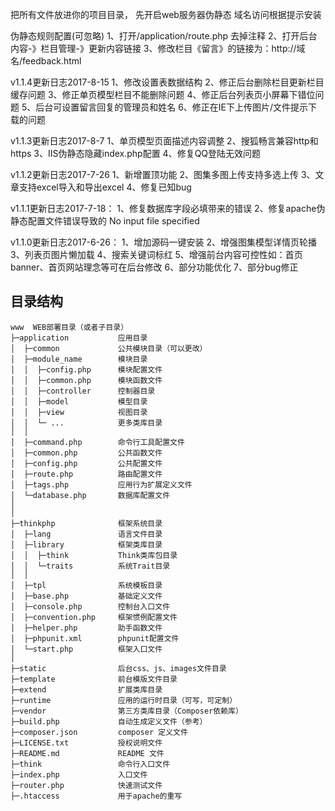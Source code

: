 把所有文件放进你的项目目录，
先开启web服务器伪静态
域名访问根据提示安装

伪静态规则配置(可忽略)
1、打开/application/route.php 去掉注释
2、打开后台 内容-》栏目管理-》更新内容链接
3、修改栏目《留言》的链接为：http://域名/feedback.html

v1.1.4更新日志2017-8-15
1、修改设置表数据结构
2、修正后台删除栏目更新栏目缓存问题
3、修正单页模型栏目不能删除问题
4、修正后台列表页小屏幕下错位问题
5、后台可设置留言回复的管理员和姓名
6、修正在IE下上传图片/文件提示下载的问题

v1.1.3更新日志2017-8-7
1、单页模型页面描述内容调整
2、搜狐畅言兼容http和https
3、IIS伪静态隐藏index.php配置
4、修复QQ登陆无效问题


v1.1.2更新日志2017-7-26
1、新增置顶功能 
2、图集多图上传支持多选上传
3、文章支持excel导入和导出excel
4、修复已知bug

v1.1.1更新日志2017-7-18：
1、修复数据库字段必填带来的错误
2、修复apache伪静态配置文件错误导致的 No input file specified

v1.1.0更新日志2017-6-26：
1、增加源码一键安装
2、增强图集模型详情页轮播
3、列表页图片懒加载
4、搜索关键词标红
5、增强前台内容可控性如：首页banner、首页网站理念等可在后台修改
6、部分功能优化
7、部分bug修正


## 目录结构

~~~
www  WEB部署目录（或者子目录）
├─application           应用目录
│  ├─common             公共模块目录（可以更改）
│  ├─module_name        模块目录
│  │  ├─config.php      模块配置文件
│  │  ├─common.php      模块函数文件
│  │  ├─controller      控制器目录
│  │  ├─model           模型目录
│  │  ├─view            视图目录
│  │  └─ ...            更多类库目录
│  │
│  ├─command.php        命令行工具配置文件
│  ├─common.php         公共函数文件
│  ├─config.php         公共配置文件
│  ├─route.php          路由配置文件
│  ├─tags.php           应用行为扩展定义文件
│  └─database.php       数据库配置文件
│
│
├─thinkphp              框架系统目录
│  ├─lang               语言文件目录
│  ├─library            框架类库目录
│  │  ├─think           Think类库包目录
│  │  └─traits          系统Trait目录
│  │
│  ├─tpl                系统模板目录
│  ├─base.php           基础定义文件
│  ├─console.php        控制台入口文件
│  ├─convention.php     框架惯例配置文件
│  ├─helper.php         助手函数文件
│  ├─phpunit.xml        phpunit配置文件
│  └─start.php          框架入口文件
│
├─static                后台css、js、images文件目录
├─template              前台模版文件目录
├─extend                扩展类库目录
├─runtime               应用的运行时目录（可写，可定制）
├─vendor                第三方类库目录（Composer依赖库）
├─build.php             自动生成定义文件（参考）
├─composer.json         composer 定义文件
├─LICENSE.txt           授权说明文件
├─README.md             README 文件
├─think                 命令行入口文件
├─index.php             入口文件
├─router.php            快速测试文件
├─.htaccess             用于apache的重写
~~~